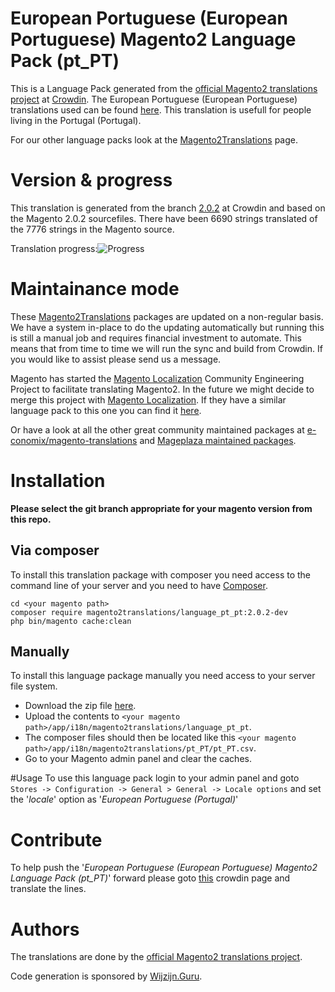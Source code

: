 # European Portuguese (European Portuguese) Magento2 Language Pack (pt_PT)
This is a Language Pack generated from the [official Magento2 translations project](https://crowdin.com/project/magento-2) at [Crowdin](https://crowdin.com).
The European Portuguese (European Portuguese) translations used can be found [here](https://crowdin.com/project/magento-2/pt-pt).
This translation is usefull for people living in the Portugal (Portugal).

For our other language packs look at the [Magento2Translations](http://magento2translations.github.io/) page.

# Version & progress
This translation is generated from the branch [2.0.2](https://crowdin.com/project/magento-2/pt-pt#/2.0.2) at Crowdin and based on the Magento 2.0.2 sourcefiles.
There have been  6690 strings translated of the 7776 strings in the Magento source.

Translation progress:![Progress](http://progressed.io/bar/86)

# Maintainance mode
These [Magento2Translations](http://magento2translations.github.io/) packages are updated on a non-regular basis. We have a system in-place to do the updating automatically but running this is still a manual job and requires financial investment to automate.
This means that from time to time we will run the sync and build from Crowdin. If you would like to assist please send us a message.

Magento has started the [Magento Localization](https://github.com/magento-l10n) Community Engineering Project to facilitate translating Magento2.
In the future we might decide to merge this project with [Magento Localization](https://github.com/magento-l10n).
If they have a similar language pack to this one you can find it [here](https://github.com/magento-l10n/language-pt_PT).

Or have a look at all the other great community maintained packages at [e-conomix/magento-translations](https://github.com/e-conomix/magento-translations) and [Mageplaza maintained packages](https://github.com/mageplaza?q=language).

# Installation
**Please select the git branch appropriate for your magento version from this repo.**
## Via composer
To install this translation package with composer you need access to the command line of your server and you need to have [Composer](https://getcomposer.org).
```
cd <your magento path>
composer require magento2translations/language_pt_pt:2.0.2-dev
php bin/magento cache:clean
```
## Manually
To install this language package manually you need access to your server file system.
* Download the zip file [here](https://github.com/Magento2Translations/language_pt_pt/archive/2.0.2.zip).
* Upload the contents to `<your magento path>/app/i18n/magento2translations/language_pt_pt`.
* The composer files should then be located like this `<your magento path>/app/i18n/magento2translations/pt_PT/pt_PT.csv`.
* Go to your Magento admin panel and clear the caches.

#Usage
To use this language pack login to your admin panel and goto `Stores -> Configuration -> General > General -> Locale options` and set the '*locale*' option as '*European Portuguese (Portugal)*'

# Contribute
To help push the '*European Portuguese (European Portuguese) Magento2 Language Pack (pt_PT)*' forward please goto [this](https://crowdin.com/project/magento-2/pt-pt) crowdin page and translate the lines.

# Authors
The translations are done by the [official Magento2 translations project](https://crowdin.com/project/magento-2).

Code generation is sponsored by [Wijzijn.Guru](http://www.wijzijn.guru/).
